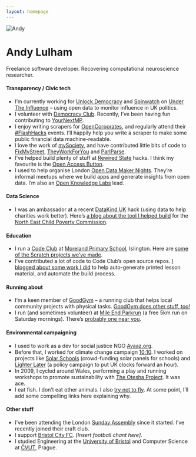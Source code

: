 ```yaml
---
layout: homepage
---
```

<img src="http://www.gravatar.com/avatar/bbb9eb1af3b427f8259df33f6e8844aa.png?s=200" alt="Andy" id="andy_pic" />

# Andy Lulham

Freelance software developer. Recovering computational neuroscience researcher.

[<i class="fa fa-twitter-square fa-3x"></i>](https://www.twitter.com/andylolz)
[<i class="fa fa-github-square fa-3x"></i>](https://www.github.com/andylolz)
[<i class="fa fa-bitbucket-square fa-3x"></i>](https://www.bitbucket.com/andylolz)

#### Transparency / Civic tech

 * I’m currently working for [Unlock Democracy](http://unlockdemocracy.org.uk) and [Spinwatch](http://www.spinwatch.org) on [Under The Influence](http://www.undertheinfluence.org.uk) – using open data to monitor influence in UK politics.
 * I volunteer with [Democracy Club](https://democracyclub.org.uk/). Recently, I’ve been having fun contributing to [YourNextMP](https://yournextmp.com/).
 * I enjoy writing scrapers for [OpenCorporates](https://opencorporates.com/), and regularly attend their [#FlashHacks](http://www.meetup.com/London-Open-Data-Missions/) events. I’ll happily help you write a scraper to make some public financial data machine-readable.
 * I love the work of [mySociety](https://www.mysociety.org/), and have contributed little bits of code to [FixMyStreet](https://www.fixmystreet.com/), [TheyWorkForYou](http://www.theyworkforyou.com/) and [ParlParse](http://parser.theyworkforyou.com/).
 * I’ve helped build plenty of stuff at [Rewired State](http://www.rewiredstate.org/) hacks. I think my favourite is the [Open Access Button](https://openaccessbutton.org/).
 * I used to help organise London [Open Data Maker Nights](http://okfnlabs.org/events/open-data-maker/). They’re informal meetups where we build apps and generate insights from open data. I’m also an [Open Knowledge Labs](http://okfnlabs.org/) lead.

#### Data Science

 * I was an ambassador at a recent [DataKind UK](http://datakind.org.uk) hack (using data to help charities work better). Here’s [a blog about the tool I helped build](http://www.datakind.org/projects/delving-into-child-poverty-data) for the [North East Child Poverty Commission](http://www.nechildpoverty.org.uk/).

#### Education

 * I run a [Code Club](http://codeclub.org.uk) at [Moreland Primary School](http://www.moreland-islington.co.uk/), Islington. Here are [some of the Scratch projects we’ve made](http://scratch.mit.edu/users/moreland-school/).
 * I’ve contributed a lot of code to Code Club’s open source repos. [I blogged about some work I did](https://gist.github.com/andylolz/717626137848f2e185f9) to help auto-generate printed lesson material, and automate the build process.

#### Running about

 * I’m a keen member of [GoodGym](http://www.goodgym.org) – a running club that helps local community projects with physical tasks. [GoodGym does other stuff, too!](http://www.theguardian.com/lifeandstyle/the-running-blog/video/2014/jun/26/ideal-fit-goodgym-combining-exercise-good-deeds-video)
 * I run (and sometimes volunteer) at [Mile End Parkrun](http://www.parkrun.org.uk/mileend/) (a free 5km run on Saturday mornings). There’s [probably one near you](http://www.parkrun.org.uk/events/events/).

#### Environmental campaigning

 * I used to work as a dev for social justice NGO [Avaaz.org](http://www.avaaz.org).
 * Before that, I worked for climate change campaign [10:10](http://www.1010global.org/uk). I worked on projects like [Solar Schools](http://www.solarschools.org.uk) (crowd-funding solar panels for schools) and [Lighter Later](http://www.lighterlater.org) (a policy campaign to put UK clocks forward an hour).
 * In 2009, I cycled around Wales, performing a play and running workshops to promote sustainability with [The Otesha Project](http://www.otesha.org.uk/). It was ace.
 * I eat fish. I don’t eat other animals. I also [try not to fly](https://twitter.com/andylolz/status/559653464419340288). At some point, I’ll add some compelling links here explaining why.

#### Other stuff

 * I’ve been attending the London [Sunday Assembly](http://sundayassembly.com/) since it started. I’ve recently joined their craft club.
 * I support [Bristol City FC](http://www.bcfc.co.uk/). _[Insert football chant here]_.
 * I studied Engineering at the [University of Bristol](http://www.bristol.ac.uk/) and Computer Science at [ČVUT](https://www.cvut.cz/), Prague.
